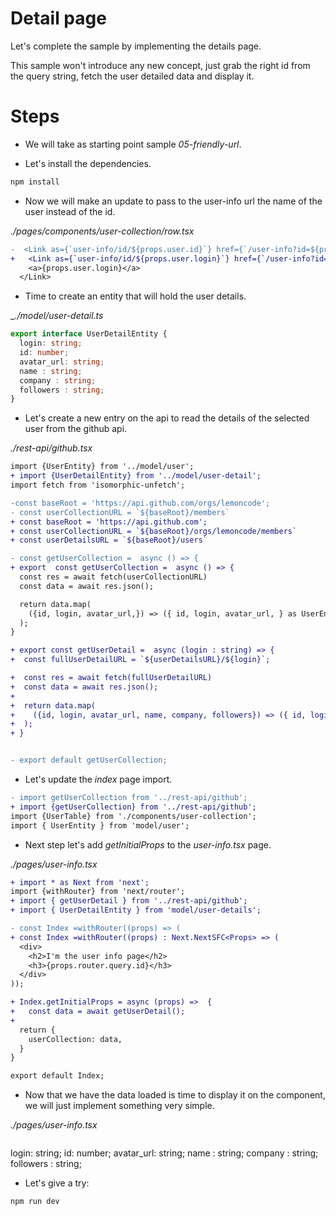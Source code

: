 # Detail page

Let's complete the sample by implementing the details page.

This sample won't introduce any new concept, just grab the right id from the query string,
fetch the user detailed data and display it.

# Steps

- We will take as starting point sample _05-friendly-url_.

- Let's install the dependencies.

```bash
npm install
```

- Now we will make an update to pass to the user-info url the name of the user instead of the id.

_./pages/components/user-collection/row.tsx_

```diff
-  <Link as={`user-info/id/${props.user.id}`} href={`/user-info?id=${props.user.id}`}>
+   <Link as={`user-info/id/${props.user.login}`} href={`/user-info?id=${props.user.login}`}>
    <a>{props.user.login}</a>
  </Link>
```

- Time to create an entity that will hold the user details.

__./model/user-detail.ts_

```typescript
export interface UserDetailEntity {
  login: string;
  id: number;
  avatar_url: string;
  name : string;
  company : string;
  followers : string;
}
```

- Let's create a new entry on the api to read the details of the selected user from the github api.

_./rest-api/github.tsx_

```diff
import {UserEntity} from '../model/user';
+ import {UserDetailEntity} from '../model/user-detail';
import fetch from 'isomorphic-unfetch';

-const baseRoot = 'https://api.github.com/orgs/lemoncode';
- const userCollectionURL = `${baseRoot}/members`
+ const baseRoot = 'https://api.github.com';
+ const userCollectionURL = `${baseRoot}/orgs/lemoncode/members`
+ const userDetailsURL = `${baseRoot}/users`

- const getUserCollection =  async () => {
+ export  const getUserCollection =  async () => {
  const res = await fetch(userCollectionURL)
  const data = await res.json();

  return data.map(
    ({id, login, avatar_url,}) => ({ id, login, avatar_url, } as UserEntity)
  );
}

+ export const getUserDetail =  async (login : string) => {
+  const fullUserDetailURL = `${userDetailsURL}/${login}`;

+  const res = await fetch(fullUserDetailURL)
+  const data = await res.json();
+
+  return data.map(
+    ({id, login, avatar_url, name, company, followers}) => ({ id, login, avatar_url, name, company, followers} as UserDetailEntity)
+  );
+ }


- export default getUserCollection;
```

- Let's update the _index_ page import.

```diff
- import getUserCollection from '../rest-api/github';
+ import {getUserCollection} from '../rest-api/github';
import {UserTable} from './components/user-collection';
import { UserEntity } from 'model/user';
```

- Next step let's add _getInitialProps_ to the _user-info.tsx_ page.

_./pages/user-info.tsx_

```diff
+ import * as Next from 'next';
import {withRouter} from 'next/router';
+ import { getUserDetail } from '../rest-api/github';
+ import { UserDetailEntity } from 'model/user-details';

- const Index =withRouter((props) => (
+ const Index =withRouter((props) : Next.NextSFC<Props> => (
  <div>
    <h2>I'm the user info page</h2> 
    <h3>{props.router.query.id}</h3>          
  </div>
));

+ Index.getInitialProps = async (props) =>  {
+   const data = await getUserDetail();
+
  return {
    userCollection: data,
  }
}

export default Index;
```


- Now that we have the data loaded is time to display it on the component, we will just implement something very simple.

_./pages/user-info.tsx_

```diff
```

  login: string;
  id: number;
  avatar_url: string;
  name : string;
  company : string;
  followers : string;



- Let's give a try:

```bash
npm run dev
```